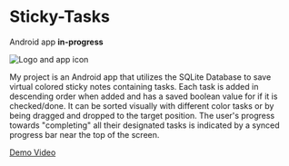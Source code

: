 # Sticky-Tasks
Android app **in-progress**

![Logo and app icon](https://i.imgur.com/Ys1sAxC.png?1)

My project is an Android app that utilizes the SQLite Database to save virtual colored sticky notes containing tasks. Each task is added in descending order when added and has a saved boolean value for if it is checked/done. It can be sorted visually with different color tasks or by being dragged and dropped to the target position. The user's progress towards "completing" all their designated tasks is indicated by a synced progress bar near the top of the screen.

[Demo Video](https://youtu.be/iswa_2q_63I)
